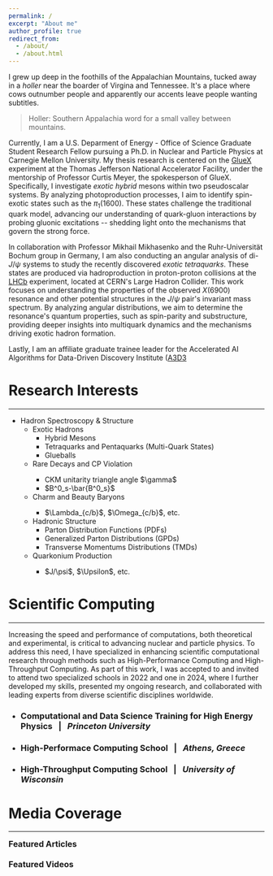 ```yaml
---
permalink: /
excerpt: "About me"
author_profile: true
redirect_from: 
  - /about/
  - /about.html
---
```


I grew up deep in the foothills of the Appalachian Mountains, tucked away in a <em>holler</em> near the boarder of Virgina and Tennessee. It's a place where cows outnumber people and apparently our accents leave people wanting subtitles.
> Holler: Southern Appalachia word for a small valley between mountains.

Currently, I am a U.S. Deparment of Energy - Office of Science Graduate Student Research Fellow pursuing a Ph.D. in Nuclear and Particle Physics at Carnegie Mellon University. My thesis research is centered on the [GlueX](https://en.wikipedia.org/wiki/GlueX) experiment at the Thomas Jefferson National Accelerator Facility, under the mentorship of Professor Curtis Meyer, the spokesperson of GlueX. Specifically, I investigate <em class="bold-italic">exotic hybrid</em> mesons within two pseudoscalar systems. By analyzing photoproduction processes, I aim to identify spin-exotic states such as the $\pi_1(1600)$. These states challenge the traditional quark model, advancing our understanding of quark-gluon interactions by probing gluonic excitations -- shedding light onto the mechanisms that govern the strong force.

In collaboration with Professor Mikhail Mikhasenko and the Ruhr-Universität Bochum group in Germany, I am also conducting an angular analysis of di- $J/\psi$ systems to study the recently discovered <em class="bold-italic">exotic tetraquarks</em>. These states are produced via hadroproduction in proton-proton collisions at the [LHCb](https://en.wikipedia.org/wiki/LHCb_experiment) experiment, located at CERN's Large Hadron Collider. This work focuses on understanding the properties of the observed $X(6900)$ resonance and other potential structures in the $J/\psi$ pair's invariant mass spectrum. By analyzing angular distributions, we aim to determine the resonance's quantum properties, such as spin-parity and substructure, providing deeper insights into multiquark dynamics and the mechanisms driving exotic hadron formation.

Lastly, I am an affiliate graduate trainee leader for the Accelerated AI Algorithms for Data-Driven Discovery Institute ([A3D3](https://a3d3.ai)

Research Interests
======
<hr>

<ul class="research-list">
  <li>Hadron Spectroscopy & Structure
    <ul>
      <li>Exotic Hadrons
        <ul>
          <li>Hybrid Mesons</li>
          <li>Tetraquarks and Pentaquarks (Multi-Quark States)</li>
          <li>Glueballs</li>
        </ul>
      </li>
      <li>Rare Decays and CP Violation</li>
        <ul>
          <li>CKM unitarity triangle angle $\gamma$</li>
          <li>$B^0_s-\bar{B^0_s}$</li>
        </ul>
      <li>Charm and Beauty Baryons</li>
        <ul>
          <li>$\Lambda_{c/b}$, $\Omega_{c/b}$, etc.</li>
        </ul>
      <li>Hadronic Structure
        <ul>
          <li>Parton Distribution Functions (PDFs)</li>
          <li>Generalized Parton Distributions (GPDs)</li>
          <li>Transverse Momentums Distributions (TMDs)</li>
        </ul>
      </li>
      <li>Quarkonium Production</li>
        <ul>
          <li>$J/\psi$, $\Upsilon$, etc. </li>
        </ul>
    </ul>
  </li>
</ul>

Scientific Computing
======
<hr>

Increasing the speed and performance of computations, both theoretical and experimental, is critical to advancing nuclear and particle physics. To address this need, I have specialized in enhancing scientific computational research through methods such as High-Performance Computing and High-Throughput Computing. As part of this work, I was accepted to and invited to attend two specialized schools in 2022 and one in 2024, where I further developed my skills, presented my ongoing research, and collaborated with leading experts from diverse scientific disciplines worldwide.

* ### Computational and Data Science Training for High Energy Physics &nbsp; | &nbsp; <em class="bold-italic">Princeton University</em>
* ### High-Performace Computing School &nbsp; | &nbsp; <em class="bold-italic">Athens, Greece</em>
* ### High-Throughput Computing School &nbsp; | &nbsp; <em class="bold-italic">University of Wisconsin</em>


Media Coverage 
======
<hr>

<details style="margin-bottom: 20px;">
  <summary style="cursor: pointer; font-weight: bold; font-size: 1.0rem; display: flex; align-items: center;">
    Featured Articles
  </summary>
  <div style="margin-left: 40px; margin-top: 20px;">
    <ul style="list-style-type: none; padding: 0;">
      <li style="margin-top: 15px;">
        <a href="https://osg-htc.org/spotlights/Lightning-Talks.html" target="_blank" style="text-decoration: none; font-size: 0.85rem; font-weight: bold; color: #007BFF;">
          Open Science Grid
        </a>
      </li>
      <li style="margin-top: 15px;">
        <a href="https://www.cmu.edu/mcs/news-events/2024/0731_baldwin-doe-award.html" target="_blank" style="text-decoration: none; font-size: 0.85rem; font-weight: bold; color: #007BFF;">
          Carnegie Mellon University - SCGSR
        </a>
      </li>
    </ul>
  </div>
</details>

<details style="margin-bottom: 20px;">
  <summary style="cursor: pointer; font-weight: bold; font-size: 1.0rem; display: flex; align-items: center;">
    Featured Videos
  </summary>
  <div style="margin-left: 40px; margin-top: 20px;">
    <p style="margin-top: 15px;">
    </p>
  </div>
</details>

      
